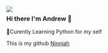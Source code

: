 <img align='left' src="https://github-readme-stats.vercel.app/api?username=Ninnjah&show_icons=true">

### Hi there I'm Andrew :robot:

:seedling:Curently Learning Python for my self

This is my github [Ninnjah](https://github.com/Ninnjah)
